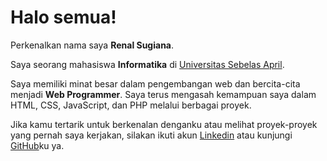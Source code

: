 # Halo semua! 

Perkenalkan nama saya **Renal Sugiana**.<br>

Saya seorang mahasiswa **Informatika** di [Universitas Sebelas April](https://unsap.ac.id/).<br>

Saya memiliki minat besar dalam pengembangan web dan bercita-cita menjadi **Web Programmer**. Saya terus mengasah kemampuan saya dalam HTML, CSS, JavaScript, dan PHP melalui berbagai proyek.<br>

Jika kamu tertarik untuk berkenalan denganku atau melihat proyek-proyek yang pernah saya kerjakan, silakan ikuti akun [Linkedin](https://www.linkedin.com/in/renalsugiana/) atau kunjungi [GitHub](https://github.com/renalsugiana)ku ya.
